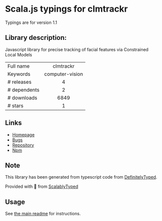 
# Scala.js typings for clmtrackr

Typings are for version 1.1

## Library description:
Javascript library for precise tracking of facial features via Constrained Local Models

|                    |                 |
| ------------------ | :-------------: |
| Full name          | clmtrackr |
| Keywords           | computer-vision |
| # releases         | 4 |
| # dependents       | 2 |
| # downloads        | 6849 |
| # stars            | 1 |

## Links
- [Homepage](https://github.com/auduno/clmtrackr#readme)
- [Bugs](https://github.com/auduno/clmtrackr/issues)
- [Repository](https://github.com/auduno/clmtrackr)
- [Npm](https://www.npmjs.com/package/clmtrackr)
    


## Note
This library has been generated from typescript code from [DefinitelyTyped](https://definitelytyped.org).

Provided with :purple_heart: from [ScalablyTyped](https://github.com/oyvindberg/ScalablyTyped)

## Usage
See [the main readme](../../readme.md) for instructions.


